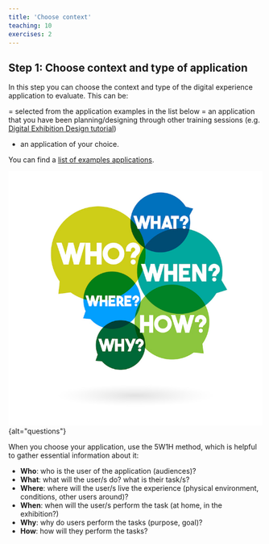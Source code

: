 ```yaml
---
title: 'Choose context'
teaching: 10
exercises: 2
---
```


## Step 1: Choose context and type of application 

In this step you can choose the context and type of the digital experience application to evaluate. This can be:

= selected from the application examples in the list below
= an application that you have been planning/designing through other training sessions (e.g. [Digital Exhibition Design tutorial](https://universityofbrighton.github.io/2023-exhibition-design/index.html))
- an application of your choice.

You can find a [list of examples applications](https://universityofbrighton.github.io/2023-exhibition-design/more-information.html#interactive-multimedia-experiences-in-ch).


![Five Ws and one H &copy; by Brad PIct under Education License from Adobe stock](episodes/fig/AdobeStock_176594585.jpeg){alt="questions"}


When you choose your application, use the 5W1H method, which is helpful to gather essential information about it:

-	**Who**: who is the user of the application (audiences)?
-	**What**: what will the user/s do? what is their task/s?
-	**Where**: where will the user/s live the experience (physical environment, conditions, other users around)?
-	**When**: when will the user/s perform the task (at home, in the exhibition?)
-	**Why**: why do users perform the tasks (purpose, goal)?
-	**How**: how will they perform the tasks?


